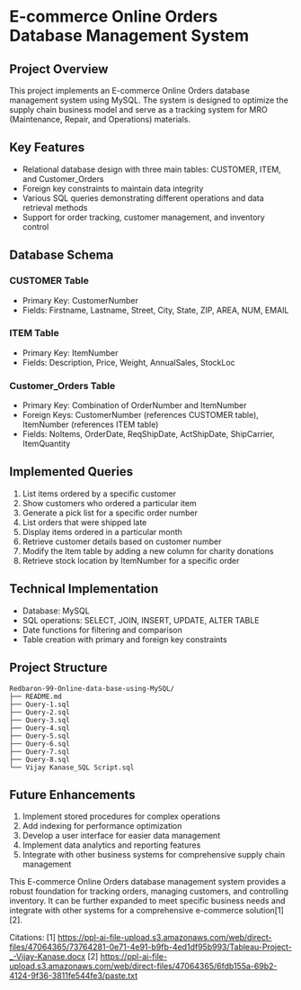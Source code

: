 # E-commerce Online Orders Database Management System

## Project Overview

This project implements an E-commerce Online Orders database management system using MySQL. The system is designed to optimize the supply chain business model and serve as a tracking system for MRO (Maintenance, Repair, and Operations) materials.

## Key Features

- Relational database design with three main tables: CUSTOMER, ITEM, and Customer_Orders
- Foreign key constraints to maintain data integrity
- Various SQL queries demonstrating different operations and data retrieval methods
- Support for order tracking, customer management, and inventory control

## Database Schema

### CUSTOMER Table
- Primary Key: CustomerNumber
- Fields: Firstname, Lastname, Street, City, State, ZIP, AREA, NUM, EMAIL

### ITEM Table
- Primary Key: ItemNumber
- Fields: Description, Price, Weight, AnnualSales, StockLoc

### Customer_Orders Table
- Primary Key: Combination of OrderNumber and ItemNumber
- Foreign Keys: CustomerNumber (references CUSTOMER table), ItemNumber (references ITEM table)
- Fields: NoItems, OrderDate, ReqShipDate, ActShipDate, ShipCarrier, ItemQuantity

## Implemented Queries

1. List items ordered by a specific customer
2. Show customers who ordered a particular item
3. Generate a pick list for a specific order number
4. List orders that were shipped late
5. Display items ordered in a particular month
6. Retrieve customer details based on customer number
7. Modify the Item table by adding a new column for charity donations
8. Retrieve stock location by ItemNumber for a specific order

## Technical Implementation

- Database: MySQL
- SQL operations: SELECT, JOIN, INSERT, UPDATE, ALTER TABLE
- Date functions for filtering and comparison
- Table creation with primary and foreign key constraints

## Project Structure

```
Redbaron-99-Online-data-base-using-MySQL/
├── README.md
├── Query-1.sql
├── Query-2.sql
├── Query-3.sql
├── Query-4.sql
├── Query-5.sql
├── Query-6.sql
├── Query-7.sql
├── Query-8.sql
└── Vijay Kanase_SQL Script.sql
```

## Future Enhancements

1. Implement stored procedures for complex operations
2. Add indexing for performance optimization
3. Develop a user interface for easier data management
4. Implement data analytics and reporting features
5. Integrate with other business systems for comprehensive supply chain management

This E-commerce Online Orders database management system provides a robust foundation for tracking orders, managing customers, and controlling inventory. It can be further expanded to meet specific business needs and integrate with other systems for a comprehensive e-commerce solution[1][2].

Citations:
[1] https://ppl-ai-file-upload.s3.amazonaws.com/web/direct-files/47064365/73764281-0e71-4e91-b9fb-4ed1df95b993/Tableau-Project-_-Vijay-Kanase.docx
[2] https://ppl-ai-file-upload.s3.amazonaws.com/web/direct-files/47064365/6fdb155a-69b2-4124-9f36-3811fe544fe3/paste.txt
